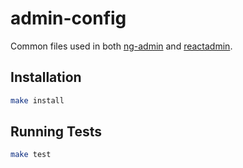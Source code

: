 # admin-config

Common files used in both [ng-admin](https://github.com/marmelab/ng-admin) and [reactadmin](https://github.com/marmelab/react-admin).

## Installation

```sh
make install
```

## Running Tests

```sh
make test
```
